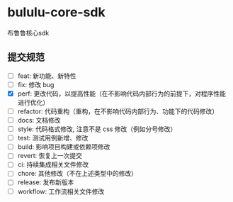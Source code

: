 # bululu-core-sdk
布鲁鲁核心sdk
## 提交规范
 - [ ] feat: 新功能、新特性
 - [ ] fix: 修改 bug
 - [x] perf: 更改代码，以提高性能（在不影响代码内部行为的前提下，对程序性能进行优化）
 - [ ] refactor: 代码重构（重构，在不影响代码内部行为、功能下的代码修改）
 - [ ] docs: 文档修改
 - [ ] style: 代码格式修改, 注意不是 css 修改（例如分号修改）
 - [ ] test: 测试用例新增、修改
 - [ ] build: 影响项目构建或依赖项修改
 - [ ] revert: 恢复上一次提交
 - [ ] ci: 持续集成相关文件修改
 - [ ] chore: 其他修改（不在上述类型中的修改）
 - [ ] release: 发布新版本 
 - [ ] workflow: 工作流相关文件修改

